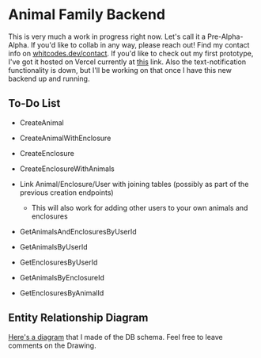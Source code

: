 # Animal Family Backend
This is very much a work in progress right now. Let's call it a Pre-Alpha-Alpha. If you'd like to collab in any way, please reach out! Find my contact info on [whitcodes.dev/contact](whitcodes.dev/contact). If you'd like to check out my first prototype, I've got it hosted on Vercel currently at [this](animal-family.vercel.app) link. Also the text-notification functionality is down, but I'll be working on that once I have this new backend up and running.

## To-Do List
- CreateAnimal
- CreateAnimalWithEnclosure
- CreateEnclosure
- CreateEnclosureWithAnimals

- Link Animal/Enclosure/User with joining tables (possibly as part of the previous creation endpoints)
    - This will also work for adding other users to your own animals and enclosures

- GetAnimalsAndEnclosuresByUserId
- GetAnimalsByUserId
- GetEnclosuresByUserId
- GetAnimalsByEnclosureId
- GetEnclosuresByAnimalId

## Entity Relationship Diagram
[Here's a diagram](https://docs.google.com/drawings/d/1Vi1yngr4CeXXt-slRGJsLI35_R-y-oIHlZ466be_wx8/edit?usp=sharing) that I made of the DB schema. Feel free to leave comments on the Drawing.